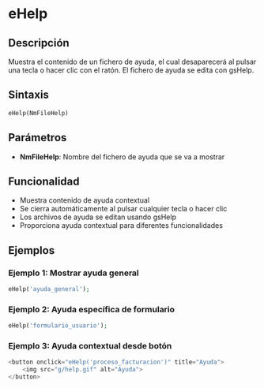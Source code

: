 # eHelp

## Descripción

Muestra el contenido de un fichero de ayuda, el cual desaparecerá al pulsar una tecla o hacer clic con el ratón. El fichero de ayuda se edita con gsHelp.

## Sintaxis

```php
eHelp(NmFileHelp)
```

## Parámetros

- **NmFileHelp**: Nombre del fichero de ayuda que se va a mostrar

## Funcionalidad

- Muestra contenido de ayuda contextual
- Se cierra automáticamente al pulsar cualquier tecla o hacer clic
- Los archivos de ayuda se editan usando gsHelp
- Proporciona ayuda contextual para diferentes funcionalidades

## Ejemplos

### Ejemplo 1: Mostrar ayuda general
```php
eHelp('ayuda_general');
```

### Ejemplo 2: Ayuda específica de formulario
```php
eHelp('formulario_usuario');
```

### Ejemplo 3: Ayuda contextual desde botón
```php
<button onclick="eHelp('proceso_facturacion')" title="Ayuda">
    <img src="g/help.gif" alt="Ayuda">
</button>
```